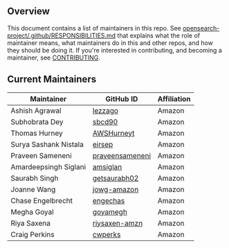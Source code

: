 ## Overview

This document contains a list of maintainers in this repo. See [opensearch-project/.github/RESPONSIBILITIES.md](https://github.com/opensearch-project/.github/blob/main/RESPONSIBILITIES.md#maintainer-responsibilities) that explains what the role of maintainer means, what maintainers do in this and other repos, and how they should be doing it. If you're interested in contributing, and becoming a maintainer, see [CONTRIBUTING](CONTRIBUTING.md).

## Current Maintainers

| Maintainer            | GitHub ID                                             | Affiliation |
|-----------------------|-------------------------------------------------------| ----------- |
| Ashish Agrawal        | [lezzago](https://github.com/lezzago)                 | Amazon      |
| Subhobrata Dey        | [sbcd90](https://github.com/sbcd90)                   | Amazon      |
| Thomas Hurney         | [AWSHurneyt](https://github.com/AWSHurneyt)           | Amazon      |
| Surya Sashank Nistala | [eirsep](https://github.com/eirsep)                   | Amazon      |
| Praveen Sameneni      | [praveensameneni](https://github.com/praveensameneni) | Amazon      |
| Amardeepsingh Siglani | [amsiglan](https://github.com/amsiglan)               | Amazon      |
| Saurabh Singh         | [getsaurabh02](https://github.com/getsaurabh02)       | Amazon      |
| Joanne Wang           | [jowg-amazon](https://github.com/jowg-amazon)         | Amazon      |
| Chase Engelbrecht     | [engechas](https://github.com/engechas)               | Amazon      |
| Megha Goyal           | [goyamegh](https://github.com/goyamegh)               | Amazon      |
| Riya Saxena           | [riysaxen-amzn](https://github.com/riysaxen-amzn)     | Amazon      |
| Craig Perkins         | [cwperks](https://github.com/cwperks)    			    | Amazon      |
